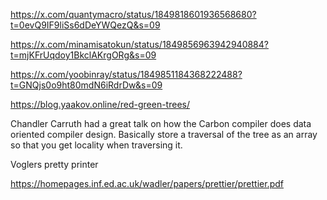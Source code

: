 https://x.com/quantymacro/status/1849818601936568680?t=0evQ9IF9liSs6dDeYWQezQ&s=09

https://x.com/minamisatokun/status/1849856963942940884?t=mjKFrUqdoy1BkclAKrgORg&s=09

https://x.com/yoobinray/status/1849851184368222488?t=GNQjs0o9ht80mdN6iRdrDw&s=09

https://blog.yaakov.online/red-green-trees/

Chandler Carruth had a great talk on how the Carbon compiler does data oriented compiler design. Basically store a traversal of the tree as an array so that you get locality when traversing it.


Voglers pretty printer

https://homepages.inf.ed.ac.uk/wadler/papers/prettier/prettier.pdf

